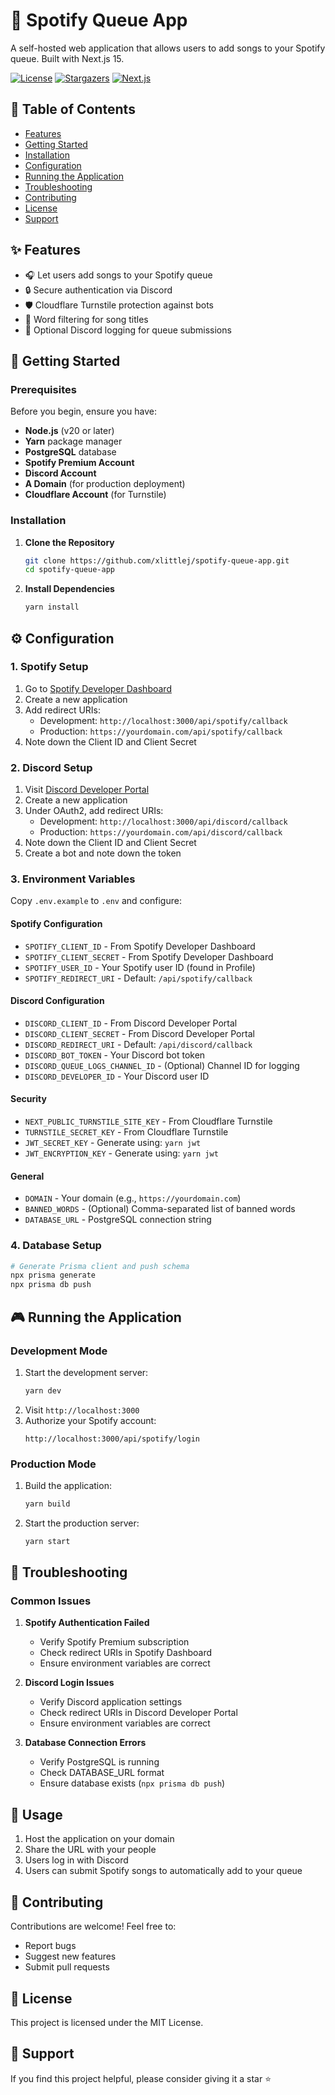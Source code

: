 # :musical_note: Spotify Queue App

A self-hosted web application that allows users to add songs to your Spotify queue. Built with Next.js 15.

[![License](https://img.shields.io/github/license/xlittlej/spotify-queue-app.svg?style=for-the-badge&color=blue)](https://github.com/xlittlej/spotify-queue-app/blob/main/LICENSE)
[![Stargazers](https://img.shields.io/github/stars/xlittlej/spotify-queue-app.svg?style=for-the-badge&color=blue)](https://github.com/xlittlej/spotify-queue-app/stargazers)
[![Next.js](https://img.shields.io/badge/Next.js-15-black?style=for-the-badge)](https://nextjs.org)

## :bookmark: Table of Contents

- [Features](#sparkles-features)
- [Getting Started](#rocket-getting-started)
- [Installation](#installation)
- [Configuration](#gear-configuration)
- [Running the Application](#video_game-running-the-application)
- [Troubleshooting](#wrench-troubleshooting)
- [Contributing](#handshake-contributing)
- [License](#scroll-license)
- [Support](#sparkling_heart-support)

## :sparkles: Features

- :headphones: Let users add songs to your Spotify queue
- :lock: Secure authentication via Discord
- :shield: Cloudflare Turnstile protection against bots
- :no_entry_sign: Word filtering for song titles
- :memo: Optional Discord logging for queue submissions

## :rocket: Getting Started

### Prerequisites

Before you begin, ensure you have:

- **Node.js** (v20 or later)
- **Yarn** package manager
- **PostgreSQL** database
- **Spotify Premium Account**
- **Discord Account**
- **A Domain** (for production deployment)
- **Cloudflare Account** (for Turnstile)

### Installation

1. **Clone the Repository**

   ```bash
   git clone https://github.com/xlittlej/spotify-queue-app.git
   cd spotify-queue-app
   ```

2. **Install Dependencies**
   ```bash
   yarn install
   ```

## :gear: Configuration

### 1. Spotify Setup

1. Go to [Spotify Developer Dashboard](https://developer.spotify.com/dashboard)
2. Create a new application
3. Add redirect URIs:
   - Development: `http://localhost:3000/api/spotify/callback`
   - Production: `https://yourdomain.com/api/spotify/callback`
4. Note down the Client ID and Client Secret

### 2. Discord Setup

1. Visit [Discord Developer Portal](https://discord.com/developers/applications)
2. Create a new application
3. Under OAuth2, add redirect URIs:
   - Development: `http://localhost:3000/api/discord/callback`
   - Production: `https://yourdomain.com/api/discord/callback`
4. Note down the Client ID and Client Secret
5. Create a bot and note down the token

### 3. Environment Variables

Copy `.env.example` to `.env` and configure:

#### Spotify Configuration

- `SPOTIFY_CLIENT_ID` - From Spotify Developer Dashboard
- `SPOTIFY_CLIENT_SECRET` - From Spotify Developer Dashboard
- `SPOTIFY_USER_ID` - Your Spotify user ID (found in Profile)
- `SPOTIFY_REDIRECT_URI` - Default: `/api/spotify/callback`

#### Discord Configuration

- `DISCORD_CLIENT_ID` - From Discord Developer Portal
- `DISCORD_CLIENT_SECRET` - From Discord Developer Portal
- `DISCORD_REDIRECT_URI` - Default: `/api/discord/callback`
- `DISCORD_BOT_TOKEN` - Your Discord bot token
- `DISCORD_QUEUE_LOGS_CHANNEL_ID` - (Optional) Channel ID for logging
- `DISCORD_DEVELOPER_ID` - Your Discord user ID

#### Security

- `NEXT_PUBLIC_TURNSTILE_SITE_KEY` - From Cloudflare Turnstile
- `TURNSTILE_SECRET_KEY` - From Cloudflare Turnstile
- `JWT_SECRET_KEY` - Generate using: `yarn jwt`
- `JWT_ENCRYPTION_KEY` - Generate using: `yarn jwt`

#### General

- `DOMAIN` - Your domain (e.g., `https://yourdomain.com`)
- `BANNED_WORDS` - (Optional) Comma-separated list of banned words
- `DATABASE_URL` - PostgreSQL connection string

### 4. Database Setup

```bash
# Generate Prisma client and push schema
npx prisma generate
npx prisma db push
```

## :video_game: Running the Application

### Development Mode

1. Start the development server:
   ```bash
   yarn dev
   ```
2. Visit `http://localhost:3000`
3. Authorize your Spotify account:
   ```
   http://localhost:3000/api/spotify/login
   ```

### Production Mode

1. Build the application:
   ```bash
   yarn build
   ```
2. Start the production server:
   ```bash
   yarn start
   ```

## :wrench: Troubleshooting

### Common Issues

1. **Spotify Authentication Failed**

   - Verify Spotify Premium subscription
   - Check redirect URIs in Spotify Dashboard
   - Ensure environment variables are correct

2. **Discord Login Issues**

   - Verify Discord application settings
   - Check redirect URIs in Discord Developer Portal
   - Ensure environment variables are correct

3. **Database Connection Errors**

   - Verify PostgreSQL is running
   - Check DATABASE_URL format
   - Ensure database exists (`npx prisma db push`)

## :memo: Usage

1. Host the application on your domain
2. Share the URL with your people
3. Users log in with Discord
4. Users can submit Spotify songs to automatically add to your queue

## :handshake: Contributing

Contributions are welcome! Feel free to:

- Report bugs
- Suggest new features
- Submit pull requests

## :scroll: License

This project is licensed under the MIT License.

## :sparkling_heart: Support

If you find this project helpful, please consider giving it a star :star:
